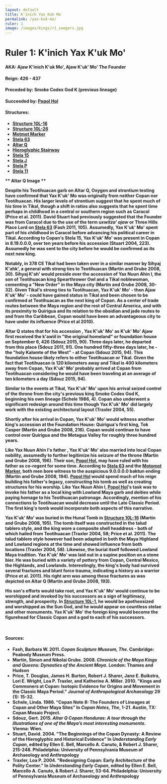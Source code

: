 ```yaml
---
layout: default
title: K'inich Yax Kuk Mo
permalink: /yax-kuk-mo/
ruler: 1
image: /images/kings/r1_zwegers.jpg
---
```


# Ruler 1: K'inich Yax K'uk Mo'

#### <strong>AKA: Ajaw K'inich K'uk Mo', Ajaw K'uk' Mo' The Founder
#### <strong>Reign:</strong> 426 - 437
#### <strong>Preceded by:</strong> Smoke Codex God K (previous lineage)
#### <strong>Succeeded by:</strong> <a href="{{site.baseurl}}/popol-hol">Popol Hol</a>
#### <strong>Structures:</strong>
<ul>
<li><a href="{{site.baseurl}}/structure-16">Structure 10L-16</a></li>
<li><a href="{{site.baseurl}}/structure-26">Structure 10L-26</a></li>
<li><a href="{{site.baseurl}}/motmot-marker">Motmot Marker</a></li>
<li><a href="{{site.baseurl}}/stela-63">Stela 63</a></li>
<li><a href="{{site.baseurl}}/altar-q">Altar Q</a></li>
<li><a href="{{site.baseurl}}/hieroglyphic-stairway">Hieroglyphic Stairway</a></li>
<li><a href="{{site.baseurl}}/stela-15">Stela 15</a></li>
<li><a href="{{site.baseurl}}/stela-j">Stela J</a></li>
<li><a href="{{site.baseurl}}/stela-p">Stela P</a></li>
<li><a href="{{site.baseurl}}/stela-11">Stela 11</a></li>
</ul>

** Altar Q Image **

Despite his Teotihuacan garb on Altar Q, Oxygen and strontium testing have confirmed that Yax K'uk' Mo was originally from neither Copan nor Teotihuacan. His larger levels of strontium suggest that he spent much of his time in Tikal, though a shift in ratios also suggests that he spent time perhaps in childhood in a central or southern region such as Caracol (Price et al. 2011). David Stuart had previously suggested that the Founder was from Caracol due to the use of the term <em>uxwitza' ajaw</em> or Three Hills Place Lord on <a href="{{site.baseurl}}/stela-63">Stela 63</a> (Fash 2011, 105). Assumedly, Yax K'uk' Mo' spent part of his childhood in Caracol before advancing his political career in Tikal. According to Copan's  Stela 15, Yax K'uk' Mo' was present in Copan in 8.19.0.0.0, over ten years before his accession (Stuart 2004, 223). Assumedly he was sent to the city before he would be confirmed as its next new king.

Notably, in 378 CE Tikal had been taken over in a similar manner by Sihyaj K'ahk', a general with strong ties to Teotihuacan (Martin and Grube 2008, 30). Sihyaj K'ah' would preside over the accession of Yax Nuun Ahin I,  the son of Teotihuacan king Spearthrower Owl and a Tikal noblewoman, cementing a "New Order" in the Maya city (Martin and Grube 2008, 30-32). Given Tikal's strong ties to Teotihuacan, Yax K'uk' Mo' - then Ajaw K'uk' Mo' - could have gained status in Tikal and been chosen to be confirmed at Teotihuacan as the next king of Copan. As a center of trade routes between the Maya region and the rest of Central America, and with its proximity to Quirigua and its relation to the obsidian and jade routes to and from the Caribbean, Copan would have been an advantageous city to have under its influence (Price et al 2010).

Altar Q states that for his accession , Yax K'uk' Mo' as K'uk' Mo' Ajaw first received the k'awiil in "the original homeland" or foundation house on September 6, 426 (Sdouz 2015, 90). Three days later, he departed from this place (Sdouz 2011, 91). One hundred fifty-three days later, he - the "holy Kalomte of the West" - at Copan (Sdouz 2015, 94). This foundation house likely refers to either Teotihuacan or Tikal. Given the fact that Teotihuacan is 120 kilometers away and Tikal is 400 kilometers away from Copan, Yax K'uk' Mo' probably arrived at Copan from Teotihuacan considering he would have been traveling at an average of ten kilometers a day (Sdouz 2015, 94).

Similar to the events at Tikal, Yax K'uk' Mo' upon his arrival seized control of the throne from the city's previous king Smoke Codex God K, beginning his own lineage (Schele 1986, 4). Copan also underwent a significant redesign around this time though Yax K'uk' Mo' did largely work with the existing architectural layout (Traxler 2004, 55).

Shortly after his arrival in Copan, Yax K'uk' Mo' would witness another king's accession at the Foundation House: Quirigua's first king, Tok Casper (Martin and Grube 2008, 216). Copan would continue to have control over Quirigua and the Motagua Valley for roughly three hundred years.  

Like Yax Nuun Ahin I's father , Yax K'uk' Mo' also married into local Copan nobility, assumedly to further legitimize his seizure of the throne (Martin and Grube 2008, 196). Their son, <a href="{{site.baseurl}}/popol-hol">Popol Hol</a>, may have ruled with his father as co-regent for some time. According to <a href="{{site.baseurl}}/stela-63">Stela 63</a> and the <a href="{{site.baseurl}}/motmot-marker">Motomot Marker</a>, both men bore witness to the auspicious 9.0.0.0.0 baktun ending (Martin and Grube 2008, 194). <a href="{{site.baseurl}}/popol-hol">Popol Hol</a> would spend much of his reign building his father's legacy, constructing his tomb as well as creating structures for his worship. Like Yax Nuun Ahin I, <a href="{{site.baseurl}}/popol-hol">Popol Hol</a>'s task was to invoke his father as a local king with Lowland Maya garb and deities while paying homage to his Teotihuacan patronage. Accordingly, mention of his connections to Teotihuacan would decrease until the Late Classic Period. The first king's tomb would incorporate both aspects of this narrative.

Yax K'uk' Mo' was buried in the Hunal Tomb in <a href="{{site.baseurl}}/structure-16"> Structure 10L-16</a> (Martin and Grube 2008, 195). The tomb itself was constructed in the  talud tablero style, and the king wore a composite shell headdress - both of which hailed from Teotihuacan (Traxler 2004, 58; Price et al. 2011). The talud tablero style however had been adapted in both the Maya Highland and Lowland regions at the time and showed influence from both locations (Traxler 2004, 58). Likewise, the burial itself followed Lowland Maya tradition. Yax K'uk' Mo' was laid out in a supine position on a stone bier. He was buried with a variety of pottery from Copan, Central Mexico, the Highlands, and Lowlands. Interestingly, the king's body had survived several fractures and blunt force trauma, indicating a history as a warrior (Price et al. 2011). His right arm was among these fractures as was depicted on Altar Q (Martin and Grube 2008, 193).

His son's efforts would take root, and Yax K'uk' Mo' would continue to be worshipped and invoked by his successors as a sign of legitimacy, strength, and prosperity. In <a href="{{site.baseurl}}/structure-16">Structure 10L-1</a>, he would be apotheosized and worshipped as the Sun God, and he would appear on countless stelae and other monuments. Yax K'uk' Mo' the foreign king would become the figurehead for Classic Copan and a god to each of his successors.

<br>

#### <strong>Sources:</strong>
<ul>
<li>Fash, Barbara W. 2011. <cite>Copan Sculpture Museum, The</cite>. Cambridge:
    Peabody Museum Press.</li>
<li>Martin, Simon and Nikolai Grube. 2008. <cite>Chronicle of the Maya Kings and Queens: Dynasties of the Ancient Maya.</cite> London: Thames and Hudson</li>
<li>Price, T. Douglas, James H. Burton, Robert J. Sharer, Jane E. Buikstra, Lori E. Wright, Loa P. Traxler, and Katherine A. Miller. 2010. "Kings and Commoners at Copan: Isotopic Evidence for Origins and Movement in the Classic Maya Period." <cite>Journal of Anthropological Archaeology</cite> 29 (1): 15-32.</li>
<li>Schele, Linda. 1986. “Copan Note 8: The Founders of Lineages at Copan and Other Maya Sites” In <cite>Copan Notes, The</cite>, 1-21. Austin, TX: Copan Mosaic Project.</li>
<li>Sdouz, Gert. 2015. <cite>Altar Q Copan Honduras: A tour through the illustrations of one of the Maya’s most interesting monuments</cite>. Vienna: Wien.</li>
<li>Stuart, David. 2004. "The Beginnings of the Copan Dynasty: A Review of the Hieroglyphic and Historical Evidence" In <cite>Understanding Early Copan</cite>, edited by Ellen E. Bell, Marcello A. Canuto, & Robert J. Sharer, 215-248. Philadelphia: University of Pennsylvania Museum of Archaeology and Anthropology</li>
<li>Traxler, Loa P. 2004. "Redesigning Copan: Early Architecture of the Polity Center." In <cite>Understanding Early Copan</cite>, edited by Ellen E. Bell, Marcello A. Canuto, & Robert J. Sharer, 53-64. Philadelphia: University of Pennsylvania Museum of Archaeology and Anthropology</li>
</ul>
